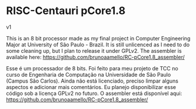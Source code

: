 # RISC-Centauri pCore1.8
v1

This is an 8 bit processor made as my final project in Computer Engineering Major at University of São Paulo - Brazil.
It is still unlicenced as I need to do some cleaning up, but I plan to release it under GPLv2.
The assembler is available here: https://github.com/brunoaamello/RC-pCore1.8_assembler/

Esse é um processador de 8 bits. Foi feito para meu projeto de TCC no curso de Engenharia de Computação na Universidade de São Paulo (Campus São Carlos).
Ainda não está licenciado, preciso limpar alguns aspectos e adicionar mais comentários. Eu planejo disponibilizar esse código sob a licença GPLv2 no futuro.
O assembler está disponível aqui: https://github.com/brunoaamello/RC-pCore1.8_assembler/
